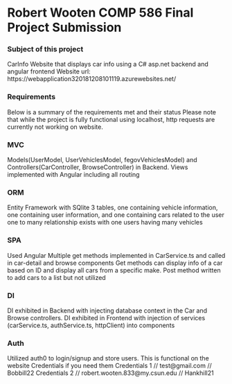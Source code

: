 # Robert Wooten COMP 586 Final Project Submission 

<h3>Subject of this project</h3>
CarInfo
Website that displays car info using a C# asp.net backend and angular frontend 
Website url: https://webapplication320181208101119.azurewebsites.net/

<h3>Requirements</h3>
Below is a summary of the requirements met and their status
Please note that while the project is fully functional using localhost, http requests are currently not working on website.    

<h3>MVC</h3>
Models(UserModel, UserVehiclesModel, fegovVehiclesModel) and Controllers(CarController, BrowseController) in Backend.  
Views implemented with Angular including all routing 

<h3>ORM</h3>
Entity Framework with SQlite
3 tables, one containing vehicle information, one containing user information, and one containing cars related to the user
one to many relationship exists with one users having many vehicles

<h3>SPA</h3>
Used Angular 
Multiple get methods implemented in CarService.ts and called in car-detail and browse components
Get methods can display info of a car based on ID and display all cars from a specific make.  
Post method written to add cars to a list but not utilized   

<h3>DI</h3>
DI exhibited in Backend with injecting database context in the Car and Browse controllers.  DI exhibited in Frontend with injection of services (carService.ts, authService.ts, httpClient) into components


<h3>Auth</h3>
Utilized auth0 to login/signup and store users.  
This is functional on the website
Credentials if you need them 
Credentials 1
// test@gmail.com
// Bobbill22
Credentials 2 
// robert.wooten.833@my.csun.edu
// Hankhill21
